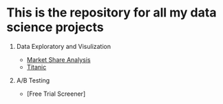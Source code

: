 # This is the repository for all my data science projects

1. Data Exploratory and Visulization
    - [Market Share Analysis](https://github.com/KarenJF/DataScience/tree/master/Portfolio/Market%20Share%20Analysis)
    - [Titanic](https://github.com/KarenJF/Kaggle_Titanic)

2. A/B Testing
    - [Free Trial Screener]
